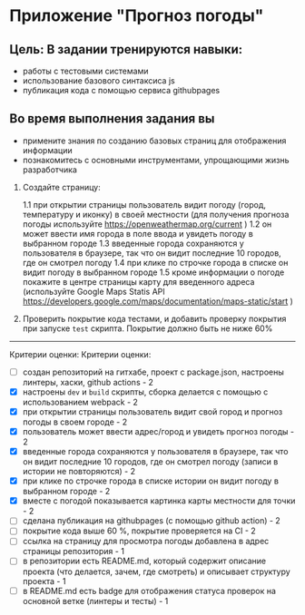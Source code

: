 # Приложение "Прогноз погоды"

## Цель: В задании тренируются навыки:

- работы с тестовыми системами
- использование базового синтаксиса js
- публикация кода с помощью сервиса githubpages

## Во время выполнения задания вы

- примените знания по созданию базовых страниц для отображения информации
- познакомитесь с основными инструментами, упрощающими жизнь разработчика

1. Создайте страницу:

   1.1 при открытии страницы пользователь видит погоду (город, температуру и иконку) в своей местности (для получения прогноза погоды используйте https://openweathermap.org/current )
   1.2 он может ввести имя города в поле ввода и увидеть погоду в выбранном городе
   1.3 введенные города сохраняются у пользователя в браузере, так что он видит последние 10 городов, где он смотрел погоду
   1.4 при клике по строчке города в списке он видит погоду в выбранном городе
   1.5 кроме информации о погоде покажите в центре страницы карту для введенного адреса (используйте Google Maps Statis API https://developers.google.com/maps/documentation/maps-static/start )

2. Проверить покрытие кода тестами, и добавить проверку покрытия при запуске `test` скрипта. Покрытие должно быть не ниже 60%

---

Критерии оценки: Критерии оценки:

- [ ] создан репозиторий на гитхабе, проект c package.json, настроены линтеры, хаски, github actions - 2
- [x] настроены `dev` и `build` скрипты, сборка делается с помощью с использованием webpack - 2
- [x] при открытии страницы пользователь видит свой город и прогноз погоды в своем городе - 2
- [x] пользователь может ввести адрес/город и увидеть прогноз погоды - 2
- [x] введенные города сохраняются у пользователя в браузере, так что он видит последние 10 городов, где он смотрел погоду (записи в истории не повторяются) - 2
- [x] при клике по строчке города в списке истории он видит погоду в выбранном городе - 2
- [x] вместе с погодой показывается картинка карты местности для точки - 2
- [ ] сделана публикация на githubpages (с помощью github action) - 2
- [ ] покрытие кода выше 60 %, покрытие проверяется на CI - 2
- [ ] ссылка на страницу для просмотра погоды добавлена в адрес страницы репозитория - 1
- [ ] в репозитории есть README.md, который содержит описание проекта (что делается, зачем, где смотреть) и описывает структуру проекта - 1
- [ ] в README.md есть badge для отображения статуса проверок на основной ветке (линтеры и тесты) - 1
